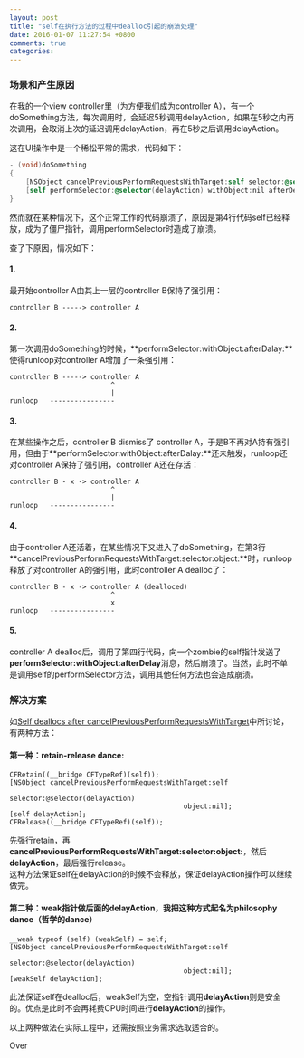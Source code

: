 ```yaml
---
layout: post
title: "self在执行方法的过程中dealloc引起的崩溃处理"
date: 2016-01-07 11:27:54 +0800
comments: true
categories: 
---
```


### 场景和产生原因

在我的一个view controller里（为方便我们成为controller A），有一个doSomething方法，每次调用时，会延迟5秒调用delayAction，如果在5秒之内再次调用，会取消上次的延迟调用delayAction，再在5秒之后调用delayAction。  

这在UI操作中是一个稀松平常的需求，代码如下：  

```objective-c
- (void)doSomething
{
    [NSObject cancelPreviousPerformRequestsWithTarget:self selector:@selector(delayAction) object:nil];
    [self performSelector:@selector(delayAction) withObject:nil afterDelay:5];
}
```

然而就在某种情况下，这个正常工作的代码崩溃了，原因是第4行代码self已经释放，成为了僵尸指针，调用performSelector时造成了崩溃。  

<!--more-->

查了下原因，情况如下：  

#### 1. 
最开始controller A由其上一层的controller B保持了强引用：  
```
controller B -----> controller A
```

#### 2. 
第一次调用doSomething的时候，**performSelector:withObject:afterDalay:**使得runloop对controller A增加了一条强引用：  
```
controller B -----> controller A  
                         ^  
                         |  
runloop   ----------------  
```

#### 3. 
在某些操作之后，controller B dismiss了 controller A，于是B不再对A持有强引用，但由于**performSelector:withObject:afterDalay:**还未触发，runloop还对controller A保持了强引用，controller A还在存活：  

```
controller B - x -> controller A  
                         ^  
                         |  
runloop   ----------------  
```

#### 4. 
由于controller A还活着，在某些情况下又进入了doSomething，在第3行**cancelPreviousPerformRequestsWithTarget:selector:object:**时，runloop释放了对controller A的强引用，此时controller A dealloc了：  

```
controller B - x -> controller A (dealloced)  
                         ^  
                         x  
runloop   ----------------  
```

#### 5. 
controller A dealloc后，调用了第四行代码，向一个zombie的self指针发送了**performSelector:withObject:afterDelay**消息，然后崩溃了。当然，此时不单是调用self的performSelector方法，调用其他任何方法也会造成崩溃。  


### 解决方案

如[Self deallocs after cancelPreviousPerformRequestsWithTarget](http://stackoverflow.com/questions/15146235/self-deallocs-after-cancelpreviousperformrequestswithtarget)中所讨论，有两种方法：  

#### 第一种：retain-release dance: 

```
CFRetain((__bridge CFTypeRef)(self));
[NSObject cancelPreviousPerformRequestsWithTarget:self 
                                         selector:@selector(delayAction)
                                           object:nil];
[self delayAction];
CFRelease((__bridge CFTypeRef)(self));
```

先强行retain，再**cancelPreviousPerformRequestsWithTarget:selector:object:**，然后**delayAction**，最后强行release。  
这种方法保证self在delayAction的时候不会释放，保证delayAction操作可以继续做完。  

#### 第二种：weak指针做后面的delayAction，我把这种方式起名为philosophy dance（哲学的dance）

```
__weak typeof (self) (weakSelf) = self;
[NSObject cancelPreviousPerformRequestsWithTarget:self 
                                         selector:@selector(delayAction) 
                                           object:nil];
[weakSelf delayAction];
```

此法保证self在dealloc后，weakSelf为空，空指针调用**delayAction**则是安全的。优点是此时不会再耗费CPU时间进行**delayAction**的操作。  

以上两种做法在实际工程中，还需按照业务需求选取适合的。  

Over